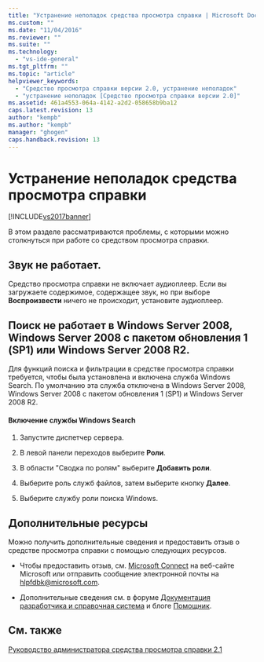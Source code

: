 ```yaml
---
title: "Устранение неполадок средства просмотра справки | Microsoft Docs"
ms.custom: ""
ms.date: "11/04/2016"
ms.reviewer: ""
ms.suite: ""
ms.technology: 
  - "vs-ide-general"
ms.tgt_pltfrm: ""
ms.topic: "article"
helpviewer_keywords: 
  - "Средство просмотра справки версии 2.0, устранение неполадок"
  - "устранение неполадок [Средство просмотра справки версии 2.0]"
ms.assetid: 461a4553-064a-4142-a2d2-058658b9ba12
caps.latest.revision: 13
author: "kempb"
ms.author: "kempb"
manager: "ghogen"
caps.handback.revision: 13
---
```

# Устранение неполадок средства просмотра справки
[!INCLUDE[vs2017banner](../code-quality/includes/vs2017banner.md)]

В этом разделе рассматриваются проблемы, с которыми можно столкнуться при работе со средством просмотра справки.  
  
## Звук не работает.  
 Средство просмотра справки не включает аудиоплеер.  Если вы загружаете содержимое, содержащее звук, но при выборе **Воспроизвести** ничего не происходит, установите аудиоплеер.  
  
## Поиск не работает в Windows Server 2008, Windows Server 2008 с пакетом обновления 1 \(SP1\) или Windows Server 2008 R2.  
 Для функций поиска и фильтрации в средстве просмотра справки требуется, чтобы была установлена и включена служба Windows Search.  По умолчанию эта служба отключена в Windows Server 2008, Windows Server 2008 с пакетом обновления 1 \(SP1\) и Windows Server 2008 R2.  
  
#### Включение службы Windows Search  
  
1.  Запустите диспетчер сервера.  
  
2.  В левой панели переходов выберите **Роли**.  
  
3.  В области "Сводка по ролям" выберите **Добавить роли**.  
  
4.  Выберите роль служб файлов, затем выберите кнопку **Далее**.  
  
5.  Выберите службу роли поиска Windows.  
  
## Дополнительные ресурсы  
 Можно получить дополнительные сведения и предоставить отзыв о средстве просмотра справки с помощью следующих ресурсов.  
  
-   Чтобы предоставить отзыв, см. [Microsoft Connect](http://go.microsoft.com/fwlink/?linkid=243983) на веб\-сайте Microsoft или отправить сообщение электронной почты на [hlpfdbk@microsoft.com](mailto:hlpfdbk@microsoft.com).  
  
-   Дополнительные сведения см. в форуме [Документация разработчика и справочная система](http://go.microsoft.com/fwlink/?LinkId=232741) и блоге [Помощник](http://go.microsoft.com/fwlink/?LinkId=232743).  
  
## См. также  
 [Руководство администратора средства просмотра справки 2.1](http://go.microsoft.com/fwlink/?LinkId=243985)